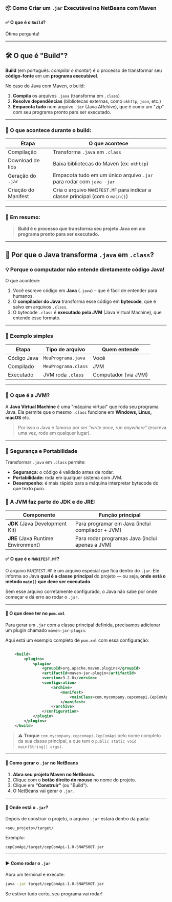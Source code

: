 ### 📦 Como Criar um `.jar` Executável no NetBeans com Maven

#### ✅ O que é o `Build`?

Ótima pergunta!

---

## 🛠️ O que é "Build"?

**Build** (em português: *compilar e montar*) é o processo de transformar seu **código-fonte** em um **programa executável**.

No caso do Java com Maven, o build:

1. **Compila** os arquivos `.java` (transforma em `.class`)
2. **Resolve dependências** (bibliotecas externas, como `okhttp`, `json`, etc.)
3. **Empacota tudo** num arquivo `.jar` (Java ARchive), que é como um "zip" com seu programa pronto para ser executado.

---

### 🧩 O que acontece durante o build:

| Etapa               | O que acontece                                                                |
| ------------------- | ----------------------------------------------------------------------------- |
| Compilação          | Transforma `.java` em `.class`                                                |
| Download de libs    | Baixa bibliotecas do Maven (ex: `okhttp`)                                     |
| Geração do `.jar`   | Empacota tudo em um único arquivo `.jar` para rodar com `java -jar`           |
| Criação do Manifest | Cria o arquivo `MANIFEST.MF` para indicar a classe principal (com o `main()`) |

---

### 🧪 Em resumo:

> **Build é o processo que transforma seu projeto Java em um programa pronto para ser executado.**


---

## 🧾 Por que o Java transforma `.java` em `.class`?

### 💡 Porque o computador **não entende diretamente código Java**!

O que acontece:

1. Você escreve código em **Java** (`.java`) – que é fácil de entender para humanos.
2. O **compilador do Java** transforma esse código em **bytecode**, que é salvo em arquivos `.class`.
3. O bytecode `.class` é **executado pela JVM** (Java Virtual Machine), que entende esse formato.

---

### 🔁 Exemplo simples

| Etapa       | Tipo de arquivo     | Quem entende         |
| ----------- | ------------------- | -------------------- |
| Código Java | `MeuPrograma.java`  | Você                 |
| Compilado   | `MeuPrograma.class` | JVM                  |
| Executado   | JVM roda `.class`   | Computador (via JVM) |

---

### 🤖 O que é a **JVM**?

A **Java Virtual Machine** é uma "máquina virtual" que roda seu programa Java.
Ela permite que o mesmo `.class` funcione em **Windows, Linux, macOS** etc.

> Por isso o Java é famoso por ser *"write once, run anywhere"* (escreva uma vez, rode em qualquer lugar).

---

### 🔐 Segurança e Portabilidade

Transformar `.java` em `.class` permite:

* **Segurança:** o código é validado antes de rodar.
* **Portabilidade:** roda em qualquer sistema com JVM.
* **Desempenho:** é mais rápido para a máquina interpretar bytecode do que texto puro.


### 🧩 A JVM faz parte do JDK e do JRE:

| Componente                         | Função principal                                 |
| ---------------------------------- | ------------------------------------------------ |
| **JDK** (Java Development Kit)     | Para programar em Java (inclui compilador + JVM) |
| **JRE** (Java Runtime Environment) | Para rodar programas Java (inclui apenas a JVM)  |




#### ✅ O que é o `MANIFEST.MF`?

O arquivo `MANIFEST.MF` é um arquivo especial que fica dentro do `.jar`. Ele informa ao Java **qual é a classe principal** do projeto — ou seja, **onde está o método `main()` que deve ser executado**.

Sem esse arquivo corretamente configurado, o Java não sabe por onde começar e dá erro ao rodar o `.jar`.

---

#### 🧱 O que deve ter no `pom.xml`

Para gerar um `.jar` com a classe principal definida, precisamos adicionar um plugin chamado `maven-jar-plugin`.

Aqui está um exemplo completo de `pom.xml` com essa configuração:

```xml

    <build>
        <plugins>
            <plugin>
                <groupId>org.apache.maven.plugins</groupId>
                <artifactId>maven-jar-plugin</artifactId>
                <version>3.2.0</version>
                <configuration>
                    <archive>
                        <manifest>
                            <mainClass>com.mycompany.cepcomapi.CepComApi</mainClass>
                        </manifest>
                    </archive>
                </configuration>
            </plugin>
        </plugins>
    </build>

```

> ⚠️ **Troque** `com.mycompany.cepcomapi.CepComApi` pelo nome completo da sua classe principal, a que tem o `public static void main(String[] args)`.

---

#### 🧪 Como gerar o `.jar` no NetBeans

1. **Abra seu projeto Maven no NetBeans**.
2. Clique com o **botão direito do mouse** no nome do projeto.
3. Clique em **"Construir"** (ou "Build").
4. O NetBeans vai gerar o `.jar`.

---

#### 📁 Onde está o `.jar`?

Depois de construir o projeto, o arquivo `.jar` estará dentro da pasta:

```
<seu_projeto>/target/
```

Exemplo:

```
cepComApi/target/cepComApi-1.0-SNAPSHOT.jar
```

---

#### ▶️ Como rodar o `.jar`

Abra um terminal e execute:

```bash
java -jar target/cepComApi-1.0-SNAPSHOT.jar
```

Se estiver tudo certo, seu programa vai rodar!
